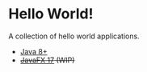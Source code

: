 # Hello World!

A collection of hello world applications.

 - [Java 8+](https://github.com/acodili-j-g/hello-world/tree/java)
 - ~~[JavaFX 17](https://github.com/acodili-j-g/hello-world/tree/javafx-17) (WIP)~~
